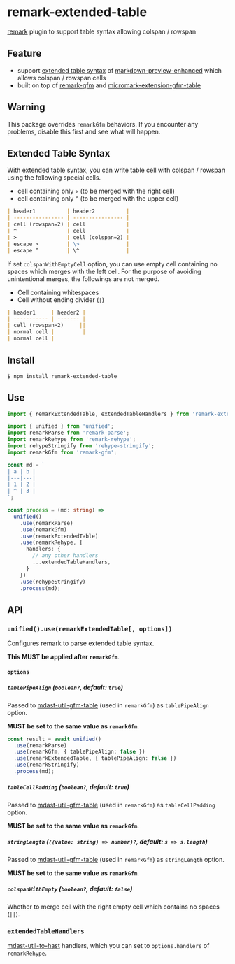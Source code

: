 # remark-extended-table

[remark][] plugin to support table syntax allowing colspan / rowspan

[remark]: https://github.com/remarkjs/remark

## Feature

* support [extended table syntax][] of [markdown-preview-enhanced][] which allows colspan / rowspan cells
* built on top of [remark-gfm][] and [micromark-extension-gfm-table][]

[extended table syntax]: https://shd101wyy.github.io/markdown-preview-enhanced/#/markdown-basics?id=table
[markdown-preview-enhanced]: https://github.com/shd101wyy/markdown-preview-enhanced
[remark-gfm]: https://github.com/remarkjs/remark-gfm
[micromark-extension-gfm-table]: https://github.com/micromark/micromark-extension-gfm-table


## Warning

This package overrides `remarkGfm` behaviors.
If you encounter any problems, disable this first and see what will happen.


## Extended Table Syntax

With extended table syntax, you can write table cell with colspan / rowspan using the following special cells.

* cell containing only `>` (to be merged with the right cell)
* cell containing only `^` (to be merged with the upper cell)

```markdown
| header1          | header2          |
| ---------------- | ---------------- |
| cell (rowspan=2) | cell             |
| ^                | cell             |
| >                | cell (colspan=2) |
| escape >         | \>               |
| escape ^         | \^               |
```

If set `colspanWithEmptyCell` option, you can use empty cell containing no spaces which merges with the left cell.
For the purpose of avoiding unintentional merges, the followings are not merged.

* Cell containing whitespaces
* Cell without ending divider (`|`)

```markdown
| header1     | header2 |
| ----------- | ------- |
| cell (rowspan=2)     ||
| normal cell |         |
| normal cell |
```


## Install

```
$ npm install remark-extended-table
```

## Use

```typescript
import { remarkExtendedTable, extendedTableHandlers } from 'remark-extended-table';

import { unified } from 'unified';
import remarkParse from 'remark-parse';
import remarkRehype from 'remark-rehype';
import rehypeStringify from 'rehype-stringify';
import remarkGfm from 'remark-gfm';

const md = `
| a | b |
|---|---|
| 1 | 2 |
| ^ | 3 |
`;

const process = (md: string) =>
  unified()
    .use(remarkParse)
    .use(remarkGfm)
    .use(remarkExtendedTable)
    .use(remarkRehype, {
      handlers: {
        // any other handlers
        ...extendedTableHandlers,
      }
    })
    .use(rehypeStringify)
    .process(md);
```

## API

### `unified().use(remarkExtendedTable[, options])`

Configures remark to parse extended table syntax.

**This MUST be applied after `remarkGfm`**.


#### `options`

##### `tablePipeAlign` (`boolean?`, default: `true`)

Passed to [mdast-util-gfm-table][] (used in `remarkGfm`) as `tablePipeAlign` option.

**MUST be set to the same value as `remarkGfm`**.

```typescript
const result = await unified()
  .use(remarkParse)
  .use(remarkGfm, { tablePipeAlign: false })
  .use(remarkExtendedTable, { tablePipeAlign: false })
  .use(remarkStringify)
  .process(md);
``` 


##### `tableCellPadding` (`boolean?`, default: `true`)

Passed to [mdast-util-gfm-table][] (used in `remarkGfm`) as `tableCellPadding` option.

**MUST be set to the same value as `remarkGfm`**.

##### `stringLength` (`((value: string) => number)?`, default: `s => s.length`)

Passed to [mdast-util-gfm-table][] (used in `remarkGfm`) as `stringLength` option.

**MUST be set to the same value as `remarkGfm`**.

##### `colspanWithEmpty` (`boolean?`, default: `false`)

Whether to merge cell with the right empty cell which contains no spaces (`||`).


### `extendedTableHandlers`

[mdast-util-to-hast] handlers, which you can set to `options.handlers` of `remarkRehype`.



[micromark]: https://github.com/micromark/micromark
[mdast]: https://github.com/syntax-tree/mdast
[mdast-util-from-markdown]: https://github.com/syntax-tree/mdast-util-from-markdown
[mdast-util-to-markdown]: https://github.com/syntax-tree/mdast-util-to-markdown
[mdast-util-to-hast]: https://github.com/syntax-tree/mdast-util-to-hast
[mdast-util-gfm-table]: https://github.com/syntax-tree/mdast-util-gfm-table#options